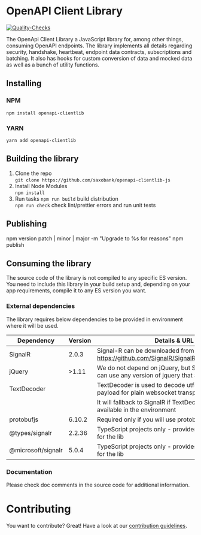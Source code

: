 # OpenAPI Client Library

[![Quality-Checks](https://github.com/SaxoBank/openapi-clientlib-js/actions/workflows/quality-checks.yml/badge.svg?branch=master)](https://github.com/SaxoBank/openapi-clientlib-js/actions/workflows/quality-checks.yml)

The OpenApi Client Library a JavaScript library for, among other things, consuming OpenAPI endpoints.
The library implements all details regarding security, handshake, heartbeat, endpoint data contracts, subscriptions and batching.
It also has hooks for custom conversion of data and mocked data as well as a bunch of utility functions.

## Installing

### NPM

`npm install openapi-clientlib`

### YARN

`yarn add openapi-clientlib`

## Building the library

1. Clone the repo  
   `git clone https://github.com/saxobank/openapi-clientlib-js`
2. Install Node Modules  
   `npm install`
3. Run tasks
   `npm run build` build distribution  
   `npm run check` check lint/prettier errors and run unit tests

## Publishing

npm version patch | minor | major -m "Upgrade to %s for reasons"
npm publish

## Consuming the library

The source code of the library is not compiled to any specific ES version. You need to include this library in your build setup and, depending on your app requirements, compile it to any ES version you want.

### External dependencies

The library requires below dependencies to be provided in environment where it will be used.

| Dependency         | Version | Details & URL                                                                                          |
| ------------------ | ------- | ------------------------------------------------------------------------------------------------------ |
| SignalR            | 2.0.3   | Signal-R can be downloaded from https://github.com/SignalR/SignalR/releases/tag/2.0.3.                 |
| jQuery             | >1.11   | We do not depend on jQuery, but SignalR does. You can use any version of jquery that SignalR supports. |
| TextDecoder        |         | TextDecoder is used to decode utf8 JSON string payload for plain websocket transport.                  |
|                    |         | It will fallback to SignalR if TextDecoder is not available in the environment                         |
| protobufjs         | 6.10.2  | Required only if you will use protobuf parser                                                          |
| @types/signalr     | 2.2.36  | TypeScript projects only - provides types definition for the lib                                       |
| @microsoft/signalr | 5.0.4   | TypeScript projects only - provides types definition for the lib                                       |

### Documentation

Please check doc comments in the source code for additional information.

# Contributing

You want to contribute? Great! Have a look at our [contribution guidelines](CONTRIBUTING.md).

